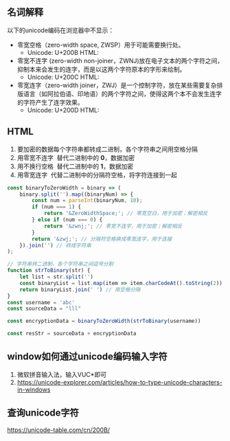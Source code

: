 ## 名词解释

以下的unicode编码在浏览器中不显示：

-   零宽空格（zero-width space, ZWSP）用于可能需要换行处。
    -   Unicode: U+200B  HTML: &#8203;
-   零宽不连字 (zero-width non-joiner，ZWNJ)放在电子文本的两个字符之间，抑制本来会发生的连字，而是以这两个字符原本的字形来绘制。
    -   Unicode: U+200C  HTML: &#8204;
-   零宽连字（zero-width joiner，ZWJ）是一个控制字符，放在某些需要复杂排版语言（如阿拉伯语、印地语）的两个字符之间，使得这两个本不会发生连字的字符产生了连字效果。
    -   Unicode: U+200D  HTML: &#8205;


## HTML

1.  要加密的数据每个字符串都转成二进制，各个字符串之间用空格分隔
2.  用零宽不连字 **&zwnj;** 替代二进制中的 **0**，数据加密
3.  用不换行空格 **&#8203;** 替代二进制中的 **1**，数据加密
4.  用零宽连字 **&zwj;** 代替二进制中的分隔符空格，将字符连接到一起

```js
const binaryToZeroWidth = binary => (
    binary.split('').map((binaryNum) => {
        const num = parseInt(binaryNum, 10);
        if (num === 1) {
            return '&ZeroWidthSpace;'; // 零宽空白，用于加密；解密相反
        } else if (num === 0) {
            return '&zwnj;'; // 零宽不连字，用于加密；解密相反
        }
        return '&zwj;'; // 分隔符空格换成零宽连字，用于连接
    }).join('') // 转成字符串
);

// 字符串转二进制，各个字符串之间逗号分割
function strToBinary(str) {
    let list = str.split('')
    const binaryList = list.map(item => item.charCodeAt().toString(2)) // 每个字符串先转成unicode编码，再转成二进制字符串
    return binaryList.join(' ') // 用空格分隔
}
const username = 'abc'
const sourceData = "lll"

const encryptionData = binaryToZeroWidth(strToBinary(username))

const resStr = sourceData + encryptionData
```

## window如何通过unicode编码输入字符

1.  微软拼音输入法，输入VUC*即可
2.  https://unicode-explorer.com/articles/how-to-type-unicode-characters-in-windows

## 查询unicode字符

https://unicode-table.com/cn/200B/
